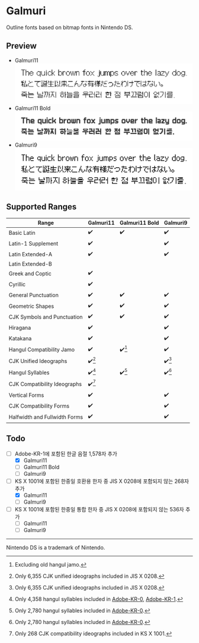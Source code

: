 # Galmuri

Outline fonts based on bitmap fonts in Nintendo DS.

## Preview

- Galmuri11<br>![Galmuri11](./docs/g11.png)
- Galmuri11 Bold<br>![Galmuri11 Bold](./docs/g11b.png)
- Galmuri9<br>![Galmuri9](./docs/g9.png)

## Supported Ranges

| Range                         | Galmuri11          | Galmuri11 Bold     | Galmuri9           |
|-------------------------------|--------------------|--------------------|--------------------|
| Basic Latin                   | :heavy_check_mark: | :heavy_check_mark: | :heavy_check_mark: |
| Latin-1 Supplement            | :heavy_check_mark: |                    | :heavy_check_mark: |
| Latin Extended-A              | :heavy_check_mark: |                    | :heavy_check_mark: |
| Latin Extended-B              |                    |                    |                    |
| Greek and Coptic              | :heavy_check_mark: |                    |                    |
| Cyrillic                      | :heavy_check_mark: |                    |                    |
| General Punctuation           | :heavy_check_mark: | :heavy_check_mark: | :heavy_check_mark: |
| Geometric Shapes              | :heavy_check_mark: | :heavy_check_mark: | :heavy_check_mark: |
| CJK Symbols and Punctuation   | :heavy_check_mark: | :heavy_check_mark: | :heavy_check_mark: |
| Hiragana                      | :heavy_check_mark: |                    | :heavy_check_mark: |
| Katakana                      | :heavy_check_mark: |                    | :heavy_check_mark: |
| Hangul Compatibility Jamo     | :heavy_check_mark: | :heavy_check_mark:[^old] | :heavy_check_mark: |
| CJK Unified Ideographs        | :heavy_check_mark:[^jis] |                    | :heavy_check_mark:[^jis] |
| Hangul Syllables              | :heavy_check_mark:[^han-1] | :heavy_check_mark:[^han] | :heavy_check_mark:[^han] |
| CJK Compatibility Ideographs  | :heavy_check_mark:[^ks] |                    |                    |
| Vertical Forms                | :heavy_check_mark: |                    | :heavy_check_mark: |
| CJK Compatibility Forms       | :heavy_check_mark: |                    | :heavy_check_mark: |
| Halfwidth and Fullwidth Forms | :heavy_check_mark: |                    | :heavy_check_mark: |

[^old]: Excluding old hangul jamo.
[^han]: Only 2,780 hangul syllables included in [Adobe-KR-0](https://github.com/adobe-type-tools/Adobe-KR#supplement-0adobe-kr-0).
[^han-1]: Only 4,358 hangul syllables included in [Adobe-KR-0](https://github.com/adobe-type-tools/Adobe-KR#supplement-0adobe-kr-0), [Adobe-KR-1](https://github.com/adobe-type-tools/Adobe-KR#supplement-1adobe-kr-1).
[^jis]: Only 6,355 CJK unified ideographs included in JIS X 0208.
[^ks]: Only 268 CJK compatibility ideographs included in KS X 1001.

## Todo

- [ ] Adobe-KR-1에 포함된 한글 음절 1,578자 추가
  - [x] Galmuri11
  - [ ] Galmuri11 Bold
  - [ ] Galmuri9
- [ ] KS X 1001에 포함된 한중일 호환용 한자 중 JIS X 0208에 포함되지 않는 268자 추가
  - [x] Galmuri11
  - [ ] Galmuri9
- [ ] KS X 1001에 포함된 한중일 통합 한자 중 JIS X 0208에 포함되지 않는 536자 추가
  - [ ] Galmuri11
  - [ ] Galmuri9

----

Nintendo DS is a trademark of Nintendo.
